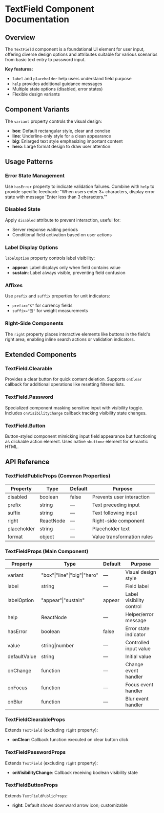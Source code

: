 # TextField Component Documentation

## Overview

The `TextField` component is a foundational UI element for user input, offering diverse design options and attributes suitable for various scenarios from basic text entry to password input.

**Key features:**
- `label` and `placeholder` help users understand field purpose
- `help` provides additional guidance messages
- Multiple state options (disabled, error states)
- Flexible design variants

## Component Variants

The `variant` property controls the visual design:

- **box**: Default rectangular style, clear and concise
- **line**: Underline-only style for a clean appearance
- **big**: Enlarged text style emphasizing important content
- **hero**: Large format design to draw user attention

## Usage Patterns

### Error State Management

Use `hasError` property to indicate validation failures. Combine with `help` to provide specific feedback: "When users enter 3+ characters, display error state with message 'Enter less than 3 characters.'"

### Disabled State

Apply `disabled` attribute to prevent interaction, useful for:
- Server response waiting periods
- Conditional field activation based on user actions

### Label Display Options

`labelOption` property controls label visibility:
- **appear**: Label displays only when field contains value
- **sustain**: Label always visible, preventing field confusion

### Affixes

Use `prefix` and `suffix` properties for unit indicators:
- `prefix="$"` for currency fields
- `suffix="원"` for weight measurements

### Right-Side Components

The `right` property places interactive elements like buttons in the field's right area, enabling inline search actions or validation indicators.

## Extended Components

### TextField.Clearable

Provides a clear button for quick content deletion. Supports `onClear` callback for additional operations like resetting filtered lists.

### TextField.Password

Specialized component masking sensitive input with visibility toggle. Includes `onVisibilityChange` callback tracking visibility state changes.

### TextField.Button

Button-styled component mimicking input field appearance but functioning as clickable action element. Uses native `<button>` element for semantic HTML.

## API Reference

### TextFieldPublicProps (Common Properties)

| Property | Type | Default | Purpose |
|----------|------|---------|---------|
| disabled | boolean | false | Prevents user interaction |
| prefix | string | — | Text preceding input |
| suffix | string | — | Text following input |
| right | ReactNode | — | Right-side component |
| placeholder | string | — | Placeholder text |
| format | object | — | Value transformation rules |

### TextFieldProps (Main Component)

| Property | Type | Default | Purpose |
|----------|------|---------|---------|
| variant | "box"\|"line"\|"big"\|"hero" | — | Visual design style |
| label | string | — | Field label |
| labelOption | "appear"\|"sustain" | appear | Label visibility control |
| help | ReactNode | — | Helper/error message |
| hasError | boolean | false | Error state indicator |
| value | string\|number | — | Controlled input value |
| defaultValue | string | — | Initial value |
| onChange | function | — | Change event handler |
| onFocus | function | — | Focus event handler |
| onBlur | function | — | Blur event handler |

### TextFieldClearableProps

Extends `TextField` (excluding `right` property):
- **onClear**: Callback function executed on clear button click

### TextFieldPasswordProps

Extends `TextField` (excluding `right` property):
- **onVisibilityChange**: Callback receiving boolean visibility state

### TextFieldButtonProps

Extends `TextFieldPublicProps`:
- **right**: Default shows downward arrow icon; customizable
